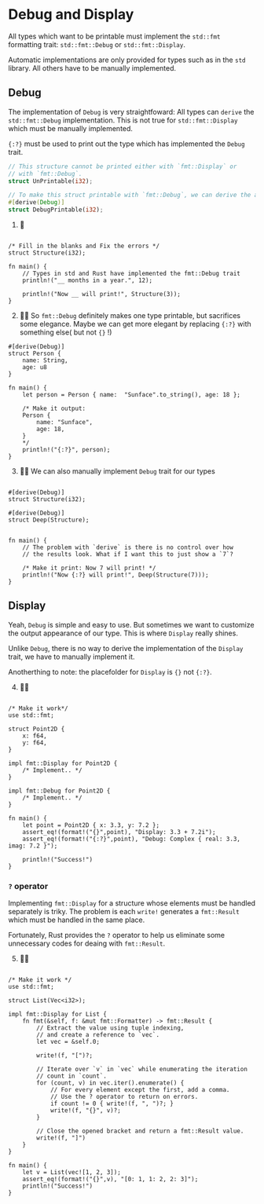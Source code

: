 # Debug and Display
All types which want to be printable must implement the `std::fmt` formatting trait: `std::fmt::Debug` or `std::fmt::Display`. 

Automatic implementations are only provided for types such as in the `std` library. All others have to be manually implemented.

## Debug
The implementation of `Debug` is very straightfoward: All types can `derive` the `std::fmt::Debug` implementation. This is not true for `std::fmt::Display` which must be manually implemented.

`{:?}` must be used to print out the type which has implemented the `Debug` trait.

```rust
// This structure cannot be printed either with `fmt::Display` or
// with `fmt::Debug`.
struct UnPrintable(i32);

// To make this struct printable with `fmt::Debug`, we can derive the automatic implementations provided by Rust
#[derive(Debug)]
struct DebugPrintable(i32);
```

1. 🌟
```rust,editable

/* Fill in the blanks and Fix the errors */
struct Structure(i32);

fn main() {
    // Types in std and Rust have implemented the fmt::Debug trait
    println!("__ months in a year.", 12);

    println!("Now __ will print!", Structure(3));
}
```

2. 🌟🌟 So `fmt::Debug` definitely makes one type printable, but sacrifices some elegance. Maybe we can get more elegant by replacing `{:?}` with something else( but not `{}` !) 
```rust,editable
#[derive(Debug)]
struct Person {
    name: String,
    age: u8
}

fn main() {
    let person = Person { name:  "Sunface".to_string(), age: 18 };

    /* Make it output: 
    Person {
        name: "Sunface",
        age: 18,
    }
    */
    println!("{:?}", person);
}
```

3. 🌟🌟 We can also manually implement `Debug` trait for our types
```rust,editable

#[derive(Debug)]
struct Structure(i32);

#[derive(Debug)]
struct Deep(Structure);


fn main() {    
    // The problem with `derive` is there is no control over how
    // the results look. What if I want this to just show a `7`?

    /* Make it print: Now 7 will print! */
    println!("Now {:?} will print!", Deep(Structure(7)));
}
```

## Display
Yeah, `Debug` is simple and easy to use. But sometimes we want to customize the output appearance of our type. This is where `Display` really shines.

Unlike `Debug`, there is no way to derive the implementation of the `Display` trait, we have to manually implement it.

Anotherthing to note: the placefolder for `Display` is `{}` not `{:?}`.

4. 🌟🌟
```rust,editable

/* Make it work*/
use std::fmt;

struct Point2D {
    x: f64,
    y: f64,
}

impl fmt::Display for Point2D {
    /* Implement.. */
}

impl fmt::Debug for Point2D {
    /* Implement.. */
}

fn main() {
    let point = Point2D { x: 3.3, y: 7.2 };
    assert_eq!(format!("{}",point), "Display: 3.3 + 7.2i");
    assert_eq!(format!("{:?}",point), "Debug: Complex { real: 3.3, imag: 7.2 }");
    
    println!("Success!")
}
```


### `?` operator

Implementing `fmt::Display` for a structure whose elements must be handled separately is triky. The problem is each `write!` generates a `fmt::Result` which must be handled in the same place.

Fortunately, Rust provides the `?` operator to help us eliminate some unnecessary codes for deaing with `fmt::Result`.

5. 🌟🌟
```rust,editable

/* Make it work */
use std::fmt; 

struct List(Vec<i32>);

impl fmt::Display for List {
    fn fmt(&self, f: &mut fmt::Formatter) -> fmt::Result {
        // Extract the value using tuple indexing,
        // and create a reference to `vec`.
        let vec = &self.0;

        write!(f, "[")?;

        // Iterate over `v` in `vec` while enumerating the iteration
        // count in `count`.
        for (count, v) in vec.iter().enumerate() {
            // For every element except the first, add a comma.
            // Use the ? operator to return on errors.
            if count != 0 { write!(f, ", ")?; }
            write!(f, "{}", v)?;
        }

        // Close the opened bracket and return a fmt::Result value.
        write!(f, "]")
    }
}

fn main() {
    let v = List(vec![1, 2, 3]);
    assert_eq!(format!("{}",v), "[0: 1, 1: 2, 2: 3]");
    println!("Success!")
}
```

